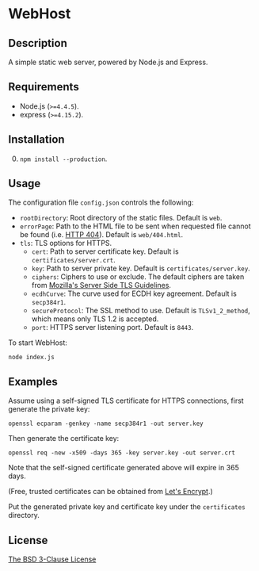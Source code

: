 # WebHost #

## Description ##

A simple static web server, powered by Node.js and Express.

## Requirements ##

* Node.js (`>=4.4.5`).
* express (`>=4.15.2`).

## Installation ##

0. `npm install --production`.

## Usage ##

The configuration file `config.json` controls the following:

* `rootDirectory`: Root directory of the static files. Default is `web`.
* `errorPage`: Path to the HTML file to be sent when requested file cannot be found (i.e. [HTTP 404](http://en.wikipedia.org/wiki/HTTP_404)). Default is `web/404.html`.
* `tls`: TLS options for HTTPS.
    * `cert`: Path to server certificate key. Default is `certificates/server.crt`.
    * `key`: Path to server private key. Default is `certificates/server.key`.
    * `ciphers`: Ciphers to use or exclude. The default ciphers are taken from [Mozilla's Server Side TLS Guidelines](https://wiki.mozilla.org/Security/Server_Side_TLS).
    * `ecdhCurve`: The curve used for ECDH key agreement. Default is `secp384r1`.
    * `secureProtocol`: The SSL method to use. Default is `TLSv1_2_method`, which means only TLS 1.2 is accepted.
    * `port`: HTTPS server listening port. Default is `8443`.

To start WebHost:

    node index.js

## Examples ##

Assume using a self-signed TLS certificate for HTTPS connections, first generate the private key:

    openssl ecparam -genkey -name secp384r1 -out server.key

Then generate the certificate key:

    openssl req -new -x509 -days 365 -key server.key -out server.crt

Note that the self-signed certificate generated above will expire in 365 days.

(Free, trusted certificates can be obtained from [Let's Encrypt](https://letsencrypt.org/).)

Put the generated private key and certificate key under the `certificates` directory.

## License ##

[The BSD 3-Clause License](http://opensource.org/licenses/BSD-3-Clause)
